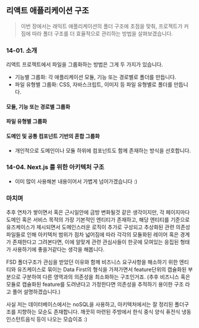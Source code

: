 ## 리액트 애플리케이션 구조

> 이번 장에서는 래익트 애플리케이션의 폴더 구조에 초점을 맞춰, 프로젝트가 커짐에 따라 폴더 구조를 더 효율적으로 관리하는 방법을 살펴보겠습니다.

### 14-01. 소개

리액트 프로젝트에서 파일을 그룹화하는 방법은 그게 두 가지가 있습니다.

- 기능별 그룹화: 각 애플리케이션 모듈, 기능 또는 경로별로 폴더를 만듭니다.
- 파일 유형별 그룹화: CSS, 자바스크립트, 이미지 등 파일 유형별로 폴더를 만듭니다.

#### 모듈, 기능 또는 경로별 그룹화

#### 파일 유형별 그룹화

#### 도메인 및 공통 컴포넌트 기반의 혼합 그룹화

- 개인적으로 도메인이나 모듈 하위에 컴포넌트도 함께 존재하는 방식을 선호합니다.

### 14-04. Next.js 를 위한 아키텍처 구조

- 이미 많이 사용해본 내용이어서 가볍게 넘어가겠습니다 :)

### 마치며

추후 연차가 쌓이면서 혹은 근시일안에 금방 변화될것 같은 생각이지만, 각 페이지마다 도메인 혹은 서비스 목적의 가장 기본적인 엔티티가 존재하고, 해당 엔티티를 기준으로 유즈케이스가 제시되면서 도메인스러운 로직이 추가로 구성되고 추상화된 관련 의존성 파일들로 인해 아키텍처 범위가 점차 넓어짐에 따라 각각의 모듈화된 레이어 혹은 경계가 존재한다고 그려본다면, 이에 알맞게 관련 관심사들이 한곳에 모여있는 응집된 형태가 사용하기에 좋을거같다는 생각을 해봅니다.

FSD 폴더구조가 관심을 받았던 이유와 함께 비즈니스 요구사항을 해소하기 위한 엔티티와 유즈케이스로 묶이는 Data First의 형식을 가져가면서 feature단위의 캡슐화된 부분으로 구분하여 다른 영역과의 의존성을 최소화하는 구조인거죠. (추후 비즈니스 혹은 모듈로 캡슐화된 feature를 도려낸다고 가정한다면 의존성을 추적하기 용이한 구조 라고 풀어 설명하겠습니다.)

사실 저는 데이터베이스에서는 noSQL을 사용하고, 아키텍처에서는 잘 정리된 폴더구조를 지향하는 모순도 존재합니다. 깨끗히 마련된 주방에서 한식 중식 양식 퓨전식 냉동 인스턴트음식 등이 나오는 모습이죠 :)

